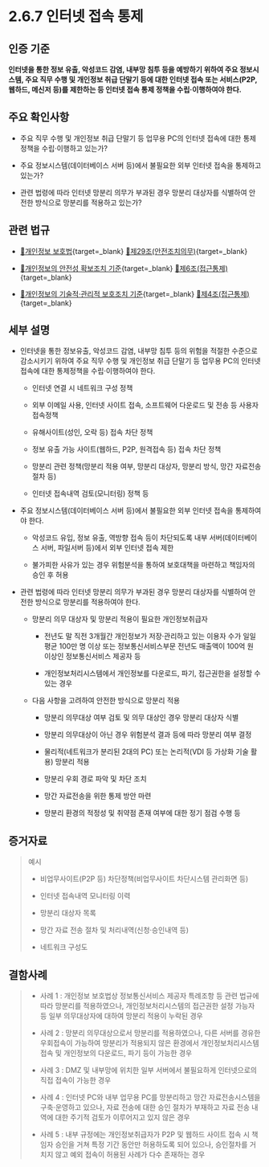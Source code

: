 # 2.6.7 인터넷 접속 통제

## 인증 기준

**인터넷을 통한 정보 유출, 악성코드 감염, 내부망 침투 등을 예방하기 위하여 주요 정보시스템, 주요 직무 수행 및 개인정보 취급 단말기 등에 대한 인터넷 접속 또는 서비스(P2P, 웹하드, 메신저 등)를 제한하는 등 인터넷 접속 통제 정책을 수립·이행하여야 한다.**

## 주요 확인사항

- 주요 직무 수행 및 개인정보 취급 단말기 등 업무용 PC의 인터넷 접속에 대한 통제정책을 수립·이행하고 있는가?

- 주요 정보시스템(데이터베이스 서버 등)에서 불필요한 외부 인터넷 접속을 통제하고 있는가?

- 관련 법령에 따라 인터넷 망분리 의무가 부과된 경우 망분리 대상자를 식별하여 안전한 방식으로 망분리를 적용하고 있는가?

## 관련 법규

- [🔗개인정보 보호법](https://www.law.go.kr/법령/개인정보보호법/(20200805,16930,20200204)/제29조 "새 창에서 열기"){target=_blank} [🔗제29조(안전조치의무)](https://www.law.go.kr/법령/개인정보보호법/제29조 "새 창에서 열기"){target=_blank}

- [🔗개인정보의 안전성 확보조치 기준](https://www.law.go.kr/행정규칙/(개인정보보호위원회)개인정보의안전성확보조치기준/(2021-2,20210915)/제6조 "새 창에서 열기"){target=_blank} [🔗제6조(접근통제)](https://www.law.go.kr/행정규칙/(개인정보보호위원회)개인정보의안전성확보조치기준/제6조 "새 창에서 열기"){target=_blank}

- [🔗개인정보의 기술적·관리적 보호조치 기준](https://www.law.go.kr/행정규칙/(개인정보보호위원회)개인정보의기술적·관리적보호조치기준/(2021-3,20210915)/제4조 "새 창에서 열기"){target=_blank} [🔗제4조(접근통제)](https://www.law.go.kr/행정규칙/(개인정보보호위원회)개인정보의기술적·관리적보호조치기준/제4조 "새 창에서 열기"){target=_blank}

## 세부 설명

- 인터넷을 통한 정보유출, 악성코드 감염, 내부망 침투 등의 위험을 적절한 수준으로 감소시키기 위하여 주요 직무 수행 및 개인정보 취급 단말기 등 업무용 PC의 인터넷 접속에 대한 통제정책을 수립·이행하여야 한다.

    - 인터넷 연결 시 네트워크 구성 정책

    - 외부 이메일 사용, 인터넷 사이트 접속, 소프트웨어 다운로드 및 전송 등 사용자 접속정책

    - 유해사이트(성인, 오락 등) 접속 차단 정책

    - 정보 유출 가능 사이트(웹하드, P2P, 원격접속 등) 접속 차단 정책

    - 망분리 관련 정책(망분리 적용 여부, 망분리 대상자, 망분리 방식, 망간 자료전송 절차 등)

    - 인터넷 접속내역 검토(모니터링) 정책 등

- 주요 정보시스템(데이터베이스 서버 등)에서 불필요한 외부 인터넷 접속을 통제하여야 한다.

    - 악성코드 유입, 정보 유출, 역방향 접속 등이 차단되도록 내부 서버(데이터베이스 서버, 파일서버 등)에서 외부 인터넷 접속 제한

    - 불가피한 사유가 있는 경우 위험분석을 통하여 보호대책을 마련하고 책임자의 승인 후 허용

- 관련 법령에 따라 인터넷 망분리 의무가 부과된 경우 망분리 대상자를 식별하여 안전한 방식으로 망분리를 적용하여야 한다.

    - 망분리 의무 대상자 및 망분리 적용이 필요한 개인정보취급자

        - 전년도 말 직전 3개월간 개인정보가 저장·관리하고 있는 이용자 수가 일일평균 100만 명 이상 또는 정보통신서비스부문 전년도 매출액이 100억 원 이상인 정보통신서비스 제공자 등

        - 개인정보처리시스템에서 개인정보를 다운로드, 파기, 접근권한을 설정할 수 있는 경우

    - 다음 사항을 고려하여 안전한 방식으로 망분리 적용

        - 망분리 의무대상 여부 검토 및 의무 대상인 경우 망분리 대상자 식별

        - 망분리 의무대상이 아닌 경우 위험분석 결과 등에 따라 망분리 여부 결정

        - 물리적(네트워크가 분리된 2대의 PC) 또는 논리적(VDI 등 가상화 기술 활용) 망분리 적용

        - 망분리 우회 경로 파악 및 차단 조치

        - 망간 자료전송을 위한 통제 방안 마련

        - 망분리 환경의 적정성 및 취약점 존재 여부에 대한 정기 점검 수행 등

## 증거자료

> 예시
>
> - 비업무사이트(P2P 등) 차단정책(비업무사이트 차단시스템 관리화면 등)
>
> - 인터넷 접속내역 모니터링 이력
>
> - 망분리 대상자 목록
>
> - 망간 자료 전송 절차 및 처리내역(신청·승인내역 등)
>
> - 네트워크 구성도

## 결함사례

> - 사례 1 : 개인정보 보호법상 정보통신서비스 제공자 특례조항 등 관련 법규에 따라 망분리를 적용하였으나, 개인정보처리시스템의 접근권한 설정 가능자 등 일부 의무대상자에 대하여 망분리 적용이 누락된 경우
>
> - 사례 2 : 망분리 의무대상으로서 망분리를 적용하였으나, 다른 서버를 경유한 우회접속이 가능하여 망분리가 적용되지 않은 환경에서 개인정보처리시스템 접속 및 개인정보의 다운로드, 파기 등이 가능한 경우
>
> - 사례 3 : DMZ 및 내부망에 위치한 일부 서버에서 불필요하게 인터넷으로의 직접 접속이 가능한 경우
>
> - 사례 4 : 인터넷 PC와 내부 업무용 PC를 망분리하고 망간 자료전송시스템을 구축·운영하고 있으나, 자료 전송에 대한 승인 절차가 부재하고 자료 전송 내역에 대한 주기적 검토가 이루어지고 있지 않은 경우
>
> - 사례 5 : 내부 규정에는 개인정보취급자가 P2P 및 웹하드 사이트 접속 시 책임자 승인을 거쳐 특정 기간 동안만 허용하도록 되어 있으나, 승인절차를 거치지 않고 예외 접속이 허용된 사례가 다수 존재하는 경우
